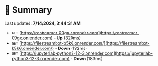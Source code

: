 # 📖 Summary
Last updated: **7/14/2024, 3:44:31 AM**

- `GET` [https://restreamer-09gx.onrender.com](https://restreamer-09gx.onrender.com) - **Up** (320ms)
- `GET` [https://filestreambot-b5k6.onrender.com/](https://filestreambot-b5k6.onrender.com/) - **Down** (132ms)
- `GET` [https://jupyterlab-python3-12-3.onrender.com](https://jupyterlab-python3-12-3.onrender.com) - **Down** (183ms)
